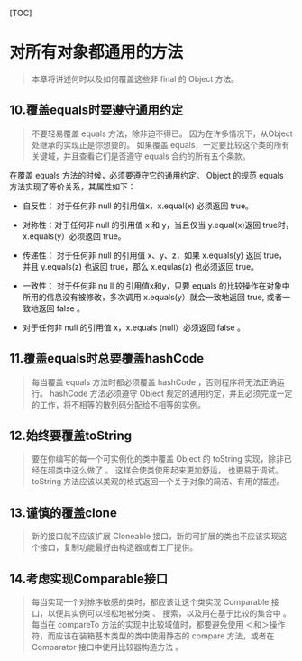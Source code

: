 [TOC]

# 对所有对象都通用的方法

> 本章将讲述何时以及如何覆盖这些非 final 的 Object 方法。

## 10.覆盖equals时要遵守通用约定

> 不要轻易覆盖 equals 方法，除非迫不得已。 因为在许多情况下，从Object 处继承的实现正是你想要的。 如果覆盖 equals，一定要比较这个类的所有关键域，并且查看它们是否遵守 equals 合约的所有五个条款。 

在覆盖 equals 方法的时候，必须要遵守它的通用约定。 Object 的规范 equals 方法实现了等价关系，其属性如下：

+ 自反性： 对于任何非 null 的引用值x，x.equal(x) 必须返回 true。

+ 对称性：对于任何非 null 的引用值 x 和 y，当且仅当 y.equal(x)返回 true时，x.equals(y）必须返回 true。
+ 传递性： 对于任何非 null 的引用值 x、y、z，如果 x.equals(y) 返回 true，并且 y.equals(z) 也返回 true，那么 x.equlas(z) 也必须返回 true。
+ 一致性： 对于任何非 nu ll 的 引用值x和y，只要 equals 的比较操作在对象中所用的信息没有被修改，多次调用 x.equals(y）就会一致地返回 true, 或者一致地返回 false 。
+  对于任何非 null 的引用值 x，x.equals (null）必须返回 false 。 

## 11.覆盖equals时总要覆盖hashCode

> 每当覆盖 equals 方法时都必须覆盖 hashCode ，否则程序将无法正确运行。 hashCode 方法必须遵守 Object 规定的通用约定，并且必须完成一定的工作，将不相等的散列码分配给不相等的实例。

## 12.始终要覆盖toString

> 要在你编写的每一个可实例化的类中覆盖 Object 的 toString 实现，除非已经在超类中这么做了 。 这样会使类使用起来更加舒适， 也更易于调试。 toString 方法应该以美观的格式返回一个关于对象的简洁、有用的描述。 

## 13.谨慎的覆盖clone

> 新的接口就不应该扩展 Cloneable 接口，新的可扩展的类也不应该实现这个接口，复制功能最好由构造器或者工厂提供。

## 14.考虑实现Comparable接口

> 每当实现一个对排序敏感的类时，都应该让这个类实现 Comparable 接口，以便其实例可以轻松地被分类 、 搜索，以及用在基于比较的集合中 。 每当在 compareTo 方法的实现中比较域值时，都要避免使用 ＜和＞操作符，而应该在装箱基本类型的类中使用静态的 compare 方法，或者在 Comparator 接口中使用比较器构造方法 。 